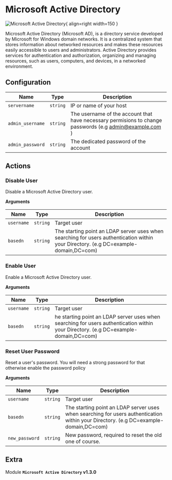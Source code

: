 # Microsoft Active Directory

![Microsoft Active Directory](/assets/playbooks/library/microsoft-active-directory.png){ align=right width=150 }

Microsoft Active Directory (Microsoft AD), is a directory service developed by Microsoft for Windows domain networks. It is a centralized system that stores information about networked resources and makes these resources easily accessible to users and administrators. Active Directory provides services for authentication and authorization, organizing and managing resources, such as users, computers, and devices, in a networked environment.

## Configuration

| Name      |  Type   |  Description  |
| --------- | ------- | --------------------------- |
| `servername` | `string` | IP or name of your host |
| `admin_username` | `string` | The username of the account that have necessary permisions to change passwords (e.g admin@example.com ) |
| `admin_password` | `string` | The dedicated password of the account |

## Actions

### Disable User

Disable a Microsoft Active Directory user.

**Arguments**

| Name      |  Type   |  Description  |
| --------- | ------- | --------------------------- |
| `username` | `string` | Target user |
| `basedn` | `string` | The starting point an LDAP server uses when searching for users authentication within your Directory. (e.g DC=example-domain,DC=com) |

### Enable User

Enable a Microsoft Active Directory user.

**Arguments**

| Name      |  Type   |  Description  |
| --------- | ------- | --------------------------- |
| `username` | `string` | Target user |
| `basedn` | `string` | he starting point an LDAP server uses when searching for users authentication within your Directory. (e.g DC=example-domain,DC=com) |

### Reset User Password

Reset a user's password. You will need a strong password for that otherwise enable the password policy

**Arguments**

| Name      |  Type   |  Description  |
| --------- | ------- | --------------------------- |
| `username` | `string` | Target user |
| `basedn` | `string` | The starting point an LDAP server uses when searching for users authentication within your Directory. (e.g DC=example-domain,DC=com) |
| `new_password` | `string` | New password, required to reset the old one of course. |


## Extra

Module **`Microsoft Active Directory` v1.3.0**